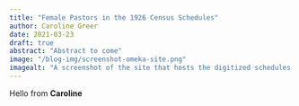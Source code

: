 ```yaml
---
title: "Female Pastors in the 1926 Census Schedules"
author: Caroline Greer
date: 2021-03-23
draft: true
abstract: "Abstract to come" 
image: "/blog-img/screenshot-omeka-site.png"
imagealt: "A screenshot of the site that hosts the digitized schedules."
---
```


Hello from **Caroline**
